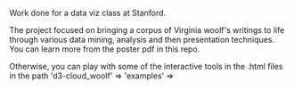 Work done for a data viz class at Stanford. 

The project focused on bringing a corpus of Virginia woolf's writings to life through various data mining, analysis and then presentation techniques. You can learn more from the poster pdf in this repo.

Otherwise, you can play with some of the interactive tools in the .html files in the path 'd3-cloud_woolf' => 'examples' =>